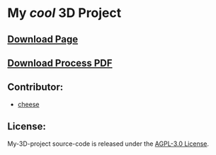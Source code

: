 # My ***cool*** 3D Project

## [Download Page](https://github.com/DeanLemans/My-3D-project/releases)
## [Download Process PDF](https://github.com/DeanLemans/My-3D-project/releases/tag/PDF)

## Contributor:
- [cheese](https://github.com/DeanLemans)

## License:

My-3D-project source-code is released under the [AGPL-3.0 License](https://www.gnu.org/licenses/agpl-3.0.html).
